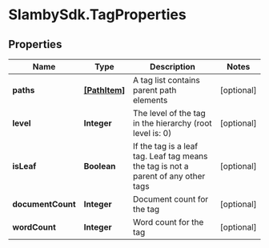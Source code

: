 # SlambySdk.TagProperties

## Properties
Name | Type | Description | Notes
------------ | ------------- | ------------- | -------------
**paths** | [**[PathItem]**](PathItem.md) | A tag list contains parent path elements | [optional] 
**level** | **Integer** | The level of the tag in the hierarchy (root level is: 0) | [optional] 
**isLeaf** | **Boolean** | If the tag is a leaf tag. Leaf tag means the tag is not a parent of any other tags | [optional] 
**documentCount** | **Integer** | Document count for the tag | [optional] 
**wordCount** | **Integer** | Word count for the tag | [optional] 



